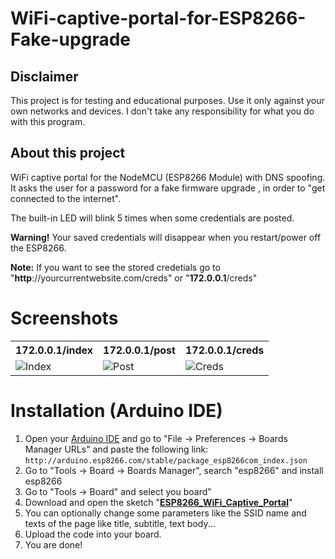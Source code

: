 # WiFi-captive-portal-for-ESP8266-Fake-upgrade

## Disclaimer
This project is for testing and educational purposes. Use it only against your own networks and devices. I don't take any responsibility for what you do with this program.

## About this project
WiFi captive portal for the NodeMCU (ESP8266 Module) with DNS spoofing. It asks the user for a password for a fake firmware upgrade , in order to "get connected to the internet".

The built-in LED will blink 5 times when some credentials are posted.

<b>Warning!</b> Your saved credentials will disappear when you restart/power off the ESP8266.

<b>Note:</b> If you want to see the stored credetials go to <a>"**http**://</a>yourcurrentwebsite.com<a>/creds</a>" or "**172.0.0.1**<a>/creds</a>"

# Screenshots

<table>
  <tr>
    <th>172.0.0.1/index</th>
    <th>172.0.0.1/post</th> 
    <th>172.0.0.1/creds</th>
  </tr>
  <tr>
     <td><img src="https://github.com/H4cksploit/WiFi-captive-portal-for-ESP8266-Fake-sign-in-/blob/main/src/index.jfif" title="Index">
     <td><img src="https://github.com/H4cksploit/WiFi-captive-portal-for-ESP8266-Fake-sign-in-/blob/main/src/post.jfif" title="Post">
     <td><img src="https://github.com/H4cksploit/WiFi-captive-portal-for-ESP8266-Fake-sign-in-/blob/main/src/creds.PNG" title="Creds">
  </tr>
</table>





# Installation (Arduino IDE)

1. Open your <a href="https://www.arduino.cc/en/main/software">Arduino IDE</a> and go to "File -> Preferences -> Boards Manager URLs" and paste the following link:
``http://arduino.esp8266.com/stable/package_esp8266com_index.json``
2. Go to "Tools -> Board -> Boards Manager", search "esp8266" and install esp8266
3. Go to "Tools -> Board" and select you board"
4. Download and open the sketch "<a href="https://github.com/H4cksploit/WiFi-captive-portal-for-ESP8266-Fake-sign-in/blob/main/ESP8266_WiFi_Captive_Portal"><b>ESP8266_WiFi_Captive_Portal</b></a>"
5. You can optionally change some parameters like the SSID name and texts of the page like title, subtitle, text body...
6. Upload the code into your board.
7. You are done!

